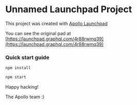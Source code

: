 # Unnamed Launchpad Project



This project was created with [Apollo Launchpad](https://launchpad.graphql.com)

You can see the original pad at [https://launchpad.graphql.com/4r88rwmq39](https://launchpad.graphql.com/4r88rwmq39)

### Quick start guide

```bash
npm install

npm start
```





Happy hacking!

The Apollo team :)
